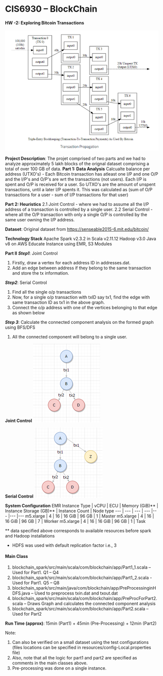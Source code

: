 
# CIS6930 – BlockChain
#### HW -2: Exploring Bitcoin Transactions
![Bitcoin Transactions](/bt.png)

**Project Description**: The projet comprised of two parts and we had to analyze approximately 5 lakh blocks of the orignal dataset comprising a total of over 100 GB of data.
**Part 1: Data Analysis** 
Calcualte balance per address (UTXO's) - Each Bitcoin transaction has atleast one I/P and one O/P and the I/P's and O/P's are wrt the transactions (not users). Each I/P is spent and O/P is received for a user. So UTXO's are the amount of unspent transactions, until a later I/P spents it. This was calculated as  (sum of O/P transactions for a user - sum of I/P transactions for that user)
  
**Part 2: Heuristics**
  2.1 Joint Control - where we had to assume all the I/P address of a transaction is controlled by a single user.
  2.2 Serial Control - where all the O/P transaction with only a single O/P is controlled by the same user owning the I/P address.

**Dataset**: Original dataset from https://senseable2015-6.mit.edu/bitcoin/ 

**Technology Stack**
Apache Spark v2.3.2 in Scala v2.11.12
Hadoop v3.0
Java v8
on AWS Educate Instance using EMR, S3 Modules

**Part II**
***Step1***: Joint Control			 
1. Firstly, draw a vertex for each address ID in addresses.dat. 
2. Add an edge between address if they belong to the same transaction and store the tx information.		 

***Step2***: Serial Control
1. Find all the single o/p transactions
2. Now, for a single o/p transaction with txID say tx1, find the edge with same transaction ID as tx1 in the above graph.
3. Connect the o/p address with one of the vertices belonging to that edge as shown below

***Step 3***: Calculate the connected component analysis on the formed graph using BFS/DFS
1. All the connected component will belong to a single user.


**Joint Control**
![Joint Control](/jc.png)         

**Serial Control**
![Serial Control](/sc.png)


**System Configuration**
EMR Instance Type	| vCPU	| ECU | 	Memory (GiB)** |	Instance Storage (GB)** |	Instance Count | Node type
--- | --- | --- | --- |--- |--- |---
m5.xlarge	| 4	| 16 |	16 GiB |	96 GB |	1 | Master
m5.xlarge |	4	| 16	| 16 GiB	| 96 GB |	7 | Worker
m5.xlarge	| 4	| 16 |	16 GiB |	96 GB |	1 | Task

** data specified above corresponds to available resources before spark and Hadoop installations
* HDFS was used with default replication factor i.e., 3

#### Main Class
1. blockchain_spark/src/main/scala/com/blockchain/app/Part1_1.scala – Used for Part1. Q1 – Q4
2. blockchain_spark/src/main/scala/com/blockchain/app/Part1_2.scala - Used for Part1. Q5 – Q8
3. blockchain_spark/src/main/java/com/blockchain/app/PreProcessinginHDFS.java – Used to preprocess txin.dat and txout.dat
4. blockchain_spark/src/main/scala/com/blockchain/app/PreProcForPart2.scala – Draws Graph and calculates the connected component analysis
5. blockchain_spark/src/main/scala/com/blockchain/app/Part2.scala – Used for Part2

**Run Time (approx)**: 15min (Part1) + 45min (Pre-Processing) + 12min (Part2) 

Note:
1. Can also be verified on a small dataset using the test configurations (files locations can be specified in resources/config-Local.properties file)
2. Also, note that all the logic for part1 and part2 are specified as comments in the main classes above.
3. Pre-processing was done on a single instance.


